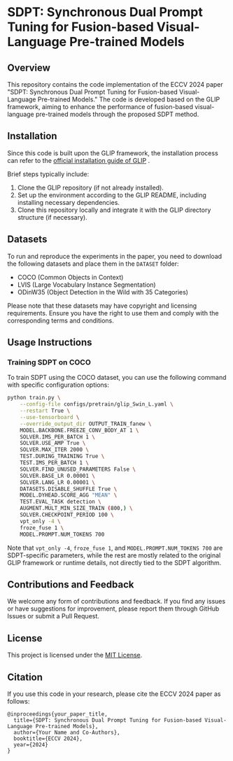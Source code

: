 # SDPT: Synchronous Dual Prompt Tuning for Fusion-based Visual-Language Pre-trained Models

## Overview

This repository contains the code implementation of the ECCV 2024 paper "SDPT: Synchronous Dual Prompt Tuning for Fusion-based Visual-Language Pre-trained Models." The code is developed based on the GLIP framework, aiming to enhance the performance of fusion-based visual-language pre-trained models through the proposed SDPT method.

## Installation

Since this code is built upon the GLIP framework, the installation process can refer to the [official installation guide of GLIP](https://github.com/microsoft/GLIP) .

Brief steps typically include:
1. Clone the GLIP repository (if not already installed).
2. Set up the environment according to the GLIP README, including installing necessary dependencies.
3. Clone this repository locally and integrate it with the GLIP directory structure (if necessary).

## Datasets

To run and reproduce the experiments in the paper, you need to download the following datasets and place them in the `DATASET` folder:
- COCO (Common Objects in Context)
- LVIS (Large Vocabulary Instance Segmentation)
- ODinW35 (Object Detection in the Wild with 35 Categories)

Please note that these datasets may have copyright and licensing requirements. Ensure you have the right to use them and comply with the corresponding terms and conditions.

## Usage Instructions

### Training SDPT on COCO

To train SDPT using the COCO dataset, you can use the following command with specific configuration options:

```bash
python train.py \
    --config-file configs/pretrain/glip_Swin_L.yaml \
    --restart True \
    --use-tensorboard \
    --override_output_dir OUTPUT_TRAIN_fanew \
    MODEL.BACKBONE.FREEZE_CONV_BODY_AT 1 \
    SOLVER.IMS_PER_BATCH 1 \
    SOLVER.USE_AMP True \
    SOLVER.MAX_ITER 2000 \
    TEST.DURING_TRAINING True \
    TEST.IMS_PER_BATCH 1 \
    SOLVER.FIND_UNUSED_PARAMETERS False \
    SOLVER.BASE_LR 0.00001 \
    SOLVER.LANG_LR 0.00001 \
    DATASETS.DISABLE_SHUFFLE True \
    MODEL.DYHEAD.SCORE_AGG "MEAN" \
    TEST.EVAL_TASK detection \
    AUGMENT.MULT_MIN_SIZE_TRAIN (800,) \
    SOLVER.CHECKPOINT_PERIOD 100 \
    vpt_only -4 \
    froze_fuse 1 \
    MODEL.PROMPT.NUM_TOKENS 700
```

Note that `vpt_only -4`, `froze_fuse 1`, and `MODEL.PROMPT.NUM_TOKENS 700` are SDPT-specific parameters, while the rest are mostly related to the original GLIP framework or runtime details, not directly tied to the SDPT algorithm.

## Contributions and Feedback

We welcome any form of contributions and feedback. If you find any issues or have suggestions for improvement, please report them through GitHub Issues or submit a Pull Request.

## License

This project is licensed under the [MIT License](LICENSE).

## Citation

If you use this code in your research, please cite the ECCV 2024 paper as follows:

```
@inproceedings{your_paper_title,
  title={SDPT: Synchronous Dual Prompt Tuning for Fusion-based Visual-Language Pre-trained Models},
  author={Your Name and Co-Authors},
  booktitle={ECCV 2024},
  year={2024}
}
```
